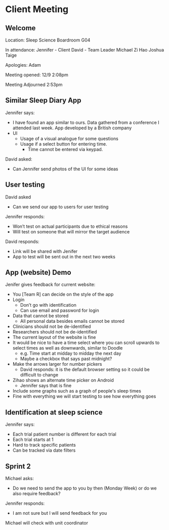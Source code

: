 # Client Meeting

## Welcome
Location: Sleep Science Boardroom G04

In attendance:
Jennifer - Client
David - Team Leader
Michael
Zi Hao
Joshua
Taige

Apologies: Adam

Meeting opened: 12/9 2:08pm

Meeting Adjourned 2:53pm

## Similar Sleep Diary App
Jennifer says: 
* I have found an app similar to ours. Data gathered from a conference I attended last week. App developed by a British company
* UI
    * Usage of a visual analogue for some questions
	* Usage if a select button for entering time. 
		* Time cannot be entered via keypad.

David asked: 
* Can Jennifer send photos of the UI for some ideas

## User testing
David asked
* Can we send our app to users for user testing

Jennifer responds:
* Won’t test on actual participants due to ethical reasons
* Will test on someone that will mirror the target audience

David responds:
* Link will be shared with Jenifer
* App to test will be sent out in the next two weeks

## App (website) Demo
Jenifer gives feedback for current website:
* You [Team R] can decide on the style of the app
* Login
    * Don’t go with identification
	* Can use email and password for login
* Data that cannot be stored
	* All personal data besides emails cannot be stored
* Clinicians should not be de-identified
* Researchers should not be de-identified
* The current layout of the website is fine
* It would be nice to have a time select where you can scroll upwards to select times as well as downwards, similar to Doodle
	* e.g. Time start at midday to midday the next day
    * Maybe a checkbox that says past midnight?
* Make the arrows larger for number pickers
    * David responds: it is the default browser setting so it could be difficult to change
* Zihao shows an alternate time picker on Android
    * Jennifer says that is fine
* Include some graphs such as a graph of people's sleep times
* Fine with everything we will start testing to see how everything goes
	
## Identification at sleep science
Jennifer says:
* Each trial patient number is different for each trial
* Each trial starts at 1
* Hard to track specific patients
* Can be tracked via date filters

## Sprint 2
Michael asks: 
* Do we need to send the app to you by then (Monday Week) or do we also require feedback?

Jennifer responds: 
* I am not sure but I will send feedback for you

Michael will check with unit coordinator


	